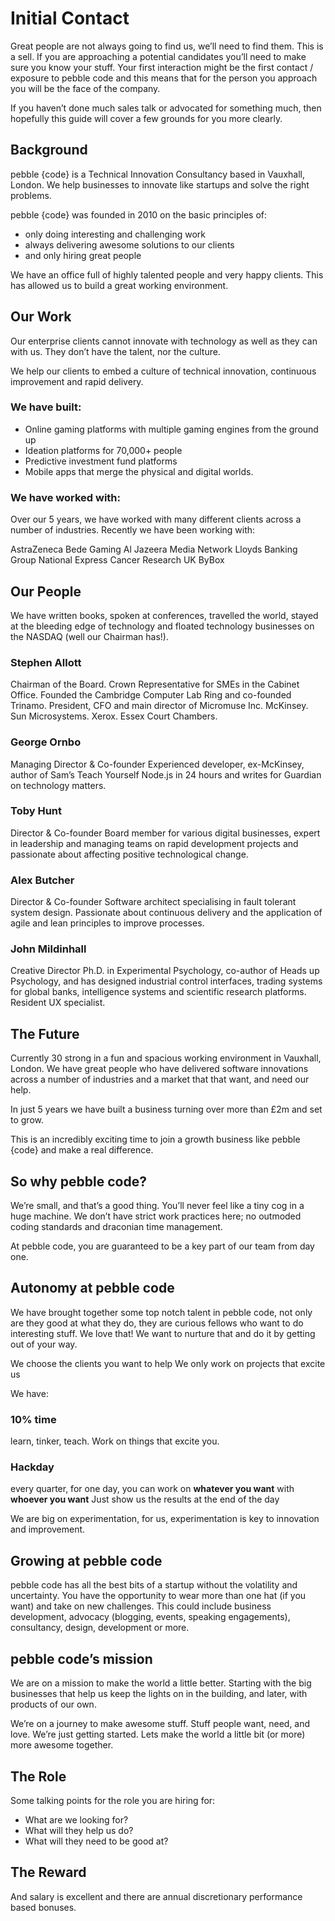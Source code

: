 # Initial Contact
Great people are not always going to find us, we’ll need to find  them. This is a sell. If you are approaching a potential candidates you’ll need to make sure you know your stuff. Your 
first interaction might be the first contact / exposure to pebble code and this means that for the person you approach you will be the face of the company.

If you haven’t done much sales talk or advocated for something much, then hopefully this guide will cover a few grounds for you more clearly. 

## Background
pebble {code} is a Technical Innovation Consultancy based in Vauxhall, London. We help businesses to innovate like startups and solve the right problems. 

pebble {code} was founded in 2010 on the basic principles of:

- only doing interesting and challenging work
- always delivering awesome solutions to our clients
- and only hiring great people

We have an office full of highly talented people and very happy clients. This has allowed us to build a great working environment. 

## Our Work
Our enterprise clients cannot innovate with technology as well as they can with us. They don’t have the talent, nor the culture.
 
We help our clients to embed a culture of technical innovation, continuous improvement and rapid delivery.

### We have built: 
- Online gaming platforms with multiple gaming engines from the ground up
- Ideation platforms for 70,000+ people 
- Predictive investment fund platforms
- Mobile apps that merge the physical and digital worlds. 

### We have worked with: 
Over our 5 years, we have worked with many different clients across a number of industries. Recently we have been working with:  

AstraZeneca
Bede Gaming
Al Jazeera Media Network
Lloyds Banking Group
National Express
Cancer Research UK
ByBox

## Our People
We have written books, spoken at conferences, travelled the world, stayed at the bleeding edge of technology and floated technology businesses on the NASDAQ (well our Chairman has!). 

### Stephen Allott
Chairman of the Board.
Crown Representative for SMEs in the Cabinet Office. Founded the Cambridge Computer Lab Ring and co-founded Trinamo. President, CFO and main director of Micromuse Inc. McKinsey. Sun Microsystems. Xerox. Essex Court Chambers. 

### George Ornbo
Managing Director & Co-founder
Experienced developer, ex-McKinsey, author of Sam’s Teach Yourself Node.js in 24 hours and writes for Guardian on technology matters.

### Toby Hunt
Director & Co-founder
Board member for various digital businesses, expert in leadership and managing teams on rapid development projects and passionate about affecting positive technological change.

### Alex Butcher
Director & Co-founder
Software architect specialising in fault tolerant system design. Passionate about continuous delivery and the application of agile and lean principles to improve processes.

### John Mildinhall
Creative Director
Ph.D. in Experimental Psychology, co-author of Heads up Psychology, and has designed industrial control interfaces, trading systems for global banks, intelligence systems and
scientific research platforms. Resident UX specialist.

## The Future
Currently 30 strong in a fun and spacious working environment in Vauxhall, London. We have great people who have delivered software innovations across a number of industries and a market that that want, and need our help.

In just 5 years we have built a business turning over more than £2m and set to grow.

This is an incredibly exciting time to join a growth business like pebble {code} and make a real difference. 

## So why pebble code?
We’re small, and that’s a good thing. You’ll never feel like a tiny cog in a huge machine. We don’t have strict work practices here; no outmoded coding standards and draconian time management.

At pebble code, you are guaranteed to be a key part of our team from day one.
 
## Autonomy at pebble code
We have brought together some top notch talent in pebble code, not only are they good at what they do, they are curious fellows  who want to do interesting stuff. We love that! We want to nurture that and do it by getting out of your way.

We choose the clients you want to help
We only work on projects that excite us

We have: 
### 10% time
learn, tinker, teach. Work on things that excite you.

### Hackday
every quarter, for one day, you can work on 
**whatever you want** with **whoever you want** 
Just show us the results at the end of the day

We are big on experimentation, for us, experimentation is key to innovation and improvement.

## Growing at pebble code
pebble code has all the best bits of a startup without the volatility and uncertainty. You have the opportunity to wear more than one hat (if you want) and take on new challenges. This could include business development, advocacy (blogging, events, speaking engagements), consultancy, design, development or more.

## pebble code’s mission
We are on a mission to make the world a little better. Starting with the big businesses that help us keep the lights on in the building, and later, with products of our own.

We’re on a journey to make awesome stuff. Stuff people want, need, and love. We’re just getting started. Lets make the world a little bit (or more) more awesome together. 

## The Role
Some talking points for the role you are hiring for:
- What are we looking for?
- What will they help us do?
- What will they need to be good at?

## The Reward
And salary is excellent and there are annual discretionary performance based bonuses. 
